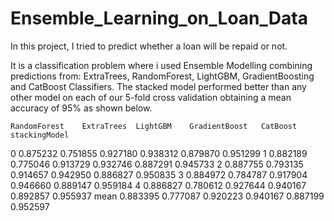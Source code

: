 # Ensemble_Learning_on_Loan_Data

In this project, I tried to predict whether a loan will be repaid or not.

It is a classification problem where i used Ensemble Modelling combining predictions from: ExtraTrees, RandomForest, LightGBM, GradientBoosting and CatBoost Classifiers. The stacked model performed better than any other model on each of our 5-fold cross validation obtaining a mean accuracy of 95% as shown below.

	RandomForest	ExtraTrees	LightGBM	GradientBoost	CatBoost	stackingModel
0	0.875232	0.751855	0.927180	0.938312	0.879870	0.951299
1	0.882189	0.775046	0.913729	0.932746	0.887291	0.945733
2	0.887755	0.793135	0.914657	0.942950	0.886827	0.950835
3	0.884972	0.784787	0.917904	0.946660	0.889147	0.959184
4	0.886827	0.780612	0.927644	0.940167	0.892857	0.955937
mean	0.883395	0.777087	0.920223	0.940167	0.887199	0.952597
